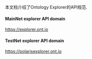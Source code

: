 

本文档介绍了Ontology Explorer的API规范.

#### MainNet explorer API domain
https://explorer.ont.io

#### TestNet explorer API domain
https://polarisexplorer.ont.io
